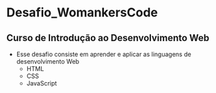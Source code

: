 # Desafio_WomankersCode
## Curso de Introdução ao Desenvolvimento Web
- Esse desafio consiste em aprender e aplicar as linguagens de desenvolvimento Web
    - HTML
    - CSS
    - JavaScript
